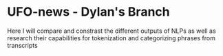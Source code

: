 # UFO-news - Dylan's Branch

Here I will compare and constrast the different outputs of NLPs as well as research their capabilities for tokenization and categorizing phrases from transcripts
